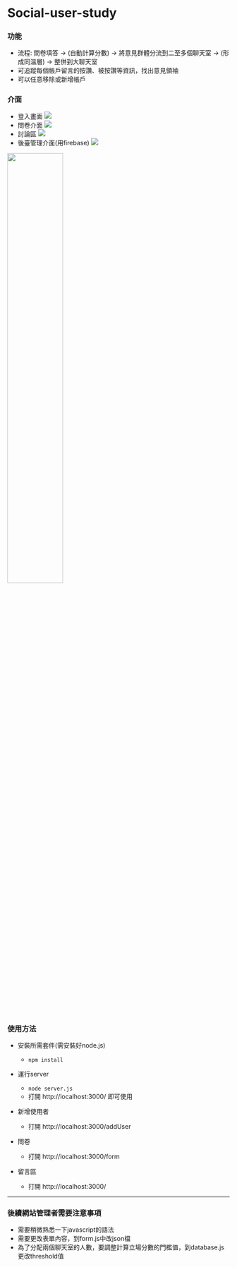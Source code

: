 # Social-user-study

### 功能

- 流程: 問卷填答 -> (自動計算分數) -> 將意見群體分流到二至多個聊天室 -> (形成同溫層) -> 整併到大聊天室
- 可追蹤每個帳戶留言的按讚、被按讚等資訊，找出意見領袖
- 可以任意移除或新增帳戶

### 介面
<!-- 本地端圖片無法顯示 -->
- 登入畫面
![](./img/interface/forum.PNG)
- 問卷介面
![](./img/interface/survey.PNG)
- 討論區
![](./img/interface/forum.PNG)
- 後臺管理介面(用firebase)
![](./img/interface/backend.PNG)
<img src="img/interface/backend.PNG" width="50%">

### 使用方法

- 安裝所需套件(需安裝好node.js)    
    - `npm install`    
- 運行server    
    - `node server.js`    
    - 打開 http://localhost:3000/ 即可使用

-  新增使用者
    - 打開 http://localhost:3000/addUser

-  問卷
    - 打開 http://localhost:3000/form

-  留言區
    - 打開 http://localhost:3000/

--- 

### 後續網站管理者需要注意事項

- 需要稍微熟悉一下javascript的語法
- 需要更改表單內容，到form.js中改json檔
- 為了分配兩個聊天室的人數，要調整計算立場分數的門檻值，到database.js更改threshold值


